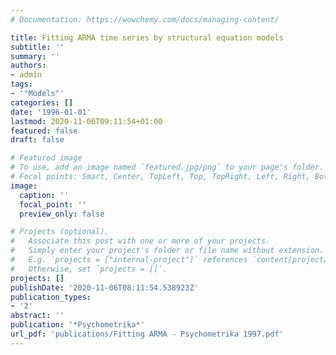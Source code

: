 ```yaml
---
# Documentation: https://wowchemy.com/docs/managing-content/

title: Fitting ARMA time series by structural equation models
subtitle: ''
summary: ''
authors:
- admin
tags:
- '"Models"'
categories: []
date: '1996-01-01'
lastmod: 2020-11-06T09:11:54+01:00
featured: false
draft: false

# Featured image
# To use, add an image named `featured.jpg/png` to your page's folder.
# Focal points: Smart, Center, TopLeft, Top, TopRight, Left, Right, BottomLeft, Bottom, BottomRight.
image:
  caption: ''
  focal_point: ''
  preview_only: false

# Projects (optional).
#   Associate this post with one or more of your projects.
#   Simply enter your project's folder or file name without extension.
#   E.g. `projects = ["internal-project"]` references `content/project/deep-learning/index.md`.
#   Otherwise, set `projects = []`.
projects: []
publishDate: '2020-11-06T08:11:54.538923Z'
publication_types:
- '2'
abstract: ''
publication: '*Psychometrika*'
url_pdf: 'publications/Fitting ARMA - Psychometrika 1997.pdf'
---
```


